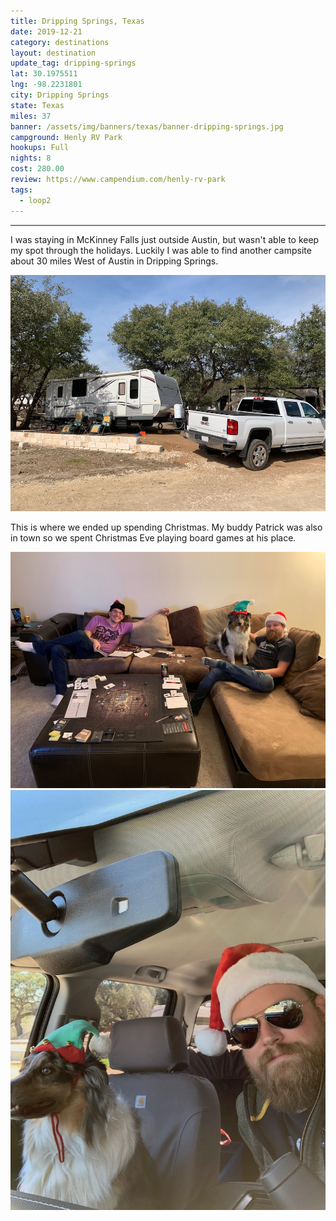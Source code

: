 ```yaml
---
title: Dripping Springs, Texas
date: 2019-12-21
category: destinations
layout: destination
update_tag: dripping-springs
lat: 30.1975511
lng: -98.2231801
city: Dripping Springs
state: Texas
miles: 37
banner: /assets/img/banners/texas/banner-dripping-springs.jpg
campground: Henly RV Park
hookups: Full
nights: 8
cost: 280.00
review: https://www.campendium.com/henly-rv-park
tags:
  - loop2
---
```


<hr/>

<p>I was staying in McKinney Falls just outside Austin, but wasn't able to keep my spot through the holidays. Luckily I was able to find another campsite about 30 miles West of Austin in Dripping Springs.</p>

<img src="/assets/img/destinations/texas/dripping-springs.jpg" />

<p>This is where we ended up spending Christmas. My buddy Patrick was also in town so we spent Christmas Eve playing board games at his place.</p>

<img src="/assets/img/destinations/texas/xmas-games.jpg" />

<img src="/assets/img/destinations/texas/xmas-driving.jpg" />
